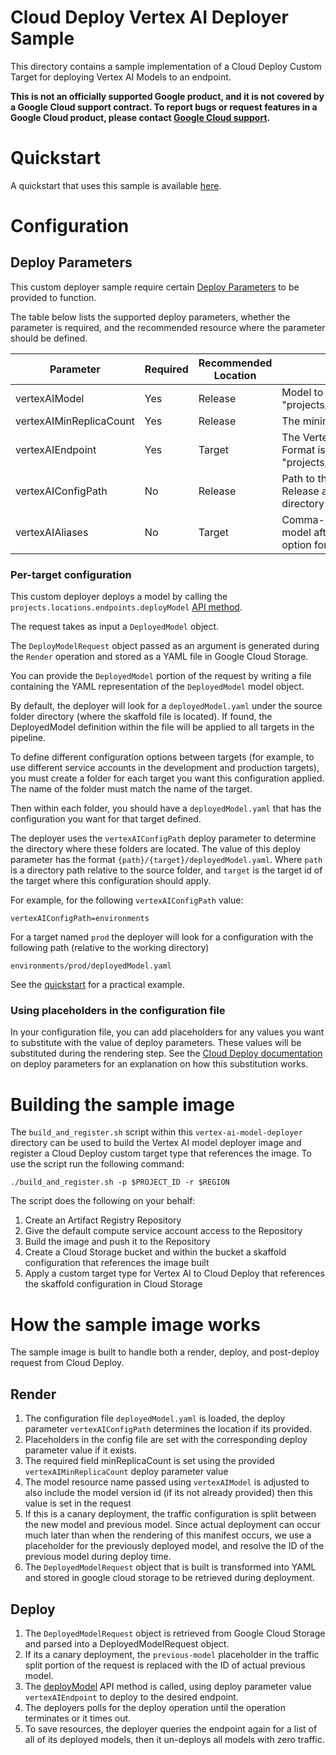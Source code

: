 # Cloud Deploy Vertex AI Deployer Sample
This directory contains a sample implementation of a Cloud Deploy Custom Target for deploying Vertex AI Models to an endpoint.

**This is not an officially supported Google product, and it is not covered by a
Google Cloud support contract. To report bugs or request features in a Google
Cloud product, please contact [Google Cloud
support](https://cloud.google.com/support).**

# Quickstart

A quickstart that uses this sample is available [here](./quickstart/QUICKSTART.md).

# Configuration


## Deploy Parameters

This custom deployer sample require certain [Deploy Parameters](https://cloud.google.com/deploy/docs/parameters) to be provided to function.

The table below lists the supported deploy parameters, whether the parameter is required, and the recommended resource where the parameter should be defined.

| Parameter               | Required | Recommended Location | Description                                                                                                                                     | 
|-------------------------|----------|----------------------|-------------------------------------------------------------------------------------------------------------------------------------------------|
| vertexAIModel           | Yes      | Release              | Model to deploy. Format is "projects/{project}/locations/{location}/models/{modelId}"                                                           |
| vertexAIMinReplicaCount | Yes      | Release              | The minimum replica count to assign for the deployed model.                                                                                     |
| vertexAIEndpoint        | Yes      | Target               | The Vertex AI endpoint where the model will be deployed to. Format is "projects/{project}/locations/{location}/endpoints/{endpointId}"          |
| vertexAIConfigPath      | No       | Release              | Path to the DeployedModel configuration in the Cloud Deploy Release archive. If not provided then defaults to the root directory of the archive |
| vertexAIAliases         | No       | Target               | Comma-separated list of aliases that should be assign to a model after a deployment. Required when using the add alias option for the deployer. |

### Per-target configuration

This custom deployer deploys a model by calling the `projects.locations.endpoints.deployModel` [API method](https://cloud.google.com/vertex-ai/docs/reference/rest/v1/projects.locations.endpoints/deployModel).

The request takes as input a `DeployedModel` object.

The `DeployModelRequest` object passed as an argument is generated during the `Render` operation and stored as a YAML file in Google Cloud Storage.

You can provide the `DeployedModel` portion of the request by writing a file containing the YAML representation of the `DeployedModel` model object.

By default, the deployer will look for a `deployedModel.yaml` under the source folder directory (where the skaffold file is located). If found, the DeployedModel definition
within the file will be applied to all targets in the pipeline.

To define different configuration options between targets (for example, to use different service accounts in the development and production targets), 
you must create a folder for each target you want this configuration applied. The name of the folder must match the name of the target.

Then within each folder, you should have a `deployedModel.yaml` that has the configuration you want for that target defined.

The deployer uses the `vertexAIConfigPath` deploy parameter to determine the directory where these folders are located.
The value of this deploy parameter has the format `{path}/{target}/deployedModel.yaml`. Where `path` is a directory path relative to the source folder,
and `target` is the target id of the target where this configuration should apply.

For example, for the following `vertexAIConfigPath` value:
```
vertexAIConfigPath=environments
```

For a target named `prod` the deployer will look for  a configuration with the following path (relative to the working directory)

`environments/prod/deployedModel.yaml`

See the [quickstart](./quickstart/QUICKSTART.md) for a practical example.
### Using placeholders in the configuration file

In your configuration file, you can add placeholders for any values you want to substitute with the value of deploy parameters. These values will be substituted
during the rendering step. See the [Cloud Deploy documentation](https://cloud.google.com/deploy/docs/parameters#add_placeholders) on deploy parameters for an explanation 
on how this substitution works.

# Building the sample image
The `build_and_register.sh` script within this `vertex-ai-model-deployer` directory can be used to build the Vertex AI model deployer image and register a Cloud Deploy custom target type that references the image. To use the script run the following command:

```shell
./build_and_register.sh -p $PROJECT_ID -r $REGION
```

The script does the following on your behalf:
1. Create an Artifact Registry Repository
2. Give the default compute service account access to the Repository
3. Build the image and push it to the Repository
4. Create a Cloud Storage bucket and within the bucket a skaffold configuration that references the image built
5. Apply a custom target type for Vertex AI to Cloud Deploy that references the skaffold configuration in Cloud Storage

# How the sample image works
The sample image is built to handle both a render, deploy, and post-deploy request from Cloud Deploy.

## Render

1. The configuration file `deployedModel.yaml` is loaded, the deploy parameter `vertexAIConfigPath` determines the location if its provided.
2. Placeholders in the config file are set with the corresponding deploy parameter value if it exists.
3. The required field minReplicaCount is set using the provided `vertexAIMinReplicaCount` deploy parameter value
4. The model resource name passed using `vertexAIModel` is adjusted to also include the model version id (if its not already provided) then this value is set in the request
5. If this is a canary deployment, the traffic configuration is split between the new model and previous model. Since actual deployment can occur much later than when the rendering of this manifest occurs,
   we use a placeholder for the previously deployed model, and resolve the ID of the previous model during deploy time.
6. The `DeployedModelRequest` object that is built is transformed into YAML and stored in google cloud storage to be retrieved during deployment.

## Deploy

1. The `DeployedModelRequest` object is retrieved from Google Cloud Storage and parsed into a DeployedModelRequest object.
2. If its a canary deployment, the `previous-model` placeholder in the traffic split portion of the request is replaced with the ID of actual previous model.
3. The [deployModel](https://cloud.google.com/vertex-ai/docs/reference/rest/v1/projects.locations.endpoints/deployModel) API method is called, using deploy parameter value `vertexAIEndpoint` to
   deploy to the desired endpoint.
4. The deployers polls for the deploy operation until the operation terminates or it times out.
5. To save resources, the deployer queries the endpoint again for a list of all of its deployed models, then it un-deploys all models with zero traffic.
